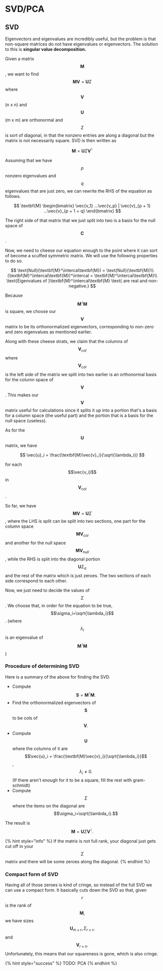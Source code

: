 # SVD/PCA

## SVD

Eigenvectors and eigenvalues are incredibly useful, but the problem is that non-square matrices do not have eigenvalues or eigenvectors. The solution to this is **singular value decomposition.** 

Given a matrix$$\textbf{M}$$, we want to find $$\textbf{M}\textbf{V}=\textbf{U}\Sigma$$ where $$\textbf{V}$$ \(n x n\) and $$\textbf{U}$$\(m x m\) are orthonormal and $$\Sigma$$ is sort of diagonal, in that the nonzero entries are along a diagonal but the matrix is not necessarily square. SVD is then written as 

$$
\textbf{M} = \textbf{U}\Sigma\textbf{V}^{\intercal}
$$

Assuming that we have $$p$$ nonzero eigenvalues and $$q$$ eigenvalues that are just zero, we can rewrite the RHS of the equation as follows.

$$
\textbf{M}
\begin{bmatrix}
\vec{v_1} ...\vec{v_p} | \vec{v}_{p + 1} ...\vec{v}_{p + 1 + q}
\end{bmatrix}
$$

The right side of that matrix that we just split into two is a basis for the null space of $$\textbf{C}$$.

Now, we need to cheese our equation enough to the point where it can sort of become a scuffed symmetric matrix. We will use the following properties to do so.

$$
\text{Null}(\textbf{M}^\intercal\textbf{M}) = \text{Null}(\textbf{M})\\
(\textbf{M}^\intercal\textbf{M})^\intercal = \textbf{M}^\intercal\textbf{M}\\
\text{Eigenvalues of }\textbf{M}^\intercal\textbf{M} \text{ are real and non-negative.}
$$

Because $$\textbf{M}^\intercal\textbf{M}$$ is square, we choose our $$\textbf{V}$$ matrix to be its orthonormalized eigenvectors, corresponding to non-zero and zero eigenvalues as mentioned earlier.

Along with these cheese strats, we claim that the columns of $$\textbf{V}_{col}$$ where $$\textbf{V}_{col}$$ is the left side of the matrix we split into two earlier is an orthonormal basis for the column space of $$\textbf{V}$$ .  This makes our $$\textbf{V}$$ matrix useful for calculations since it splits it up into a portion that's a basis for a column space \(the useful part\) and the portion that is a basis for the null space \(useless\).

As for the $$\textbf{U}$$ matrix, we have 

$$
\vec{u}_i = \frac{\textbf{M}\vec{v}_i}{\sqrt{\lambda_i}}
$$

for each $$\vec{v_i}$$ in $$\textbf{V}_{col}$$.

So far, we have $$\textbf{M}\textbf{V}=\textbf{U}\Sigma$$, where the LHS is split can be split into two sections, one part for the column space $$\textbf{M}\textbf{V}_{col}$$ and another for the null space $$\textbf{M}\textbf{V}_{null}$$, while the RHS is split into the diagonal portion $$\textbf{U}\Sigma_\alpha$$and the rest of the matrix which is just zeroes. The two sections of each side correspond to each other.

Now, we just need to decide the values of $$\Sigma$$. We choose that, in order for the equation to be true, $$\sigma_i=\sqrt{\lambda_i}$$. \(where $$\lambda_i$$ is an eigenvalue of $$\textbf{M}^\intercal\textbf{M}$$\)

### Procedure of determining SVD

Here is a summary of the above for finding the SVD.

* Compute $$\textbf{S} = \textbf{M}^\intercal\textbf{M}.$$ 
* Find the orthonormalized eigenvectors of $$\textbf{S}$$to be cols of$$\textbf{V}.$$
* Compute $$\textbf{U}$$ where the columns of it are $$\vec{u}_i = \frac{\textbf{M}\vec{v}_i}{\sqrt{\lambda_i}}$$, $$\lambda_i\neq0.$$ \(If there aren't enough for it to be a square, fill the rest with gram-schmidt\)
* Compute $$\Sigma$$ where the items on the diagonal are $$\sigma_i=\sqrt{\lambda_i}.$$ 

The result is $$\textbf{M} = \textbf{U}\Sigma\textbf{V}^{\intercal}.$$ 

{% hint style="info" %}
If the matrix is not full rank, your diagonal just gets cut off in your $$\Sigma$$ matrix and there will be some zeroes along the diagonal.
{% endhint %}

### Compact form of SVD

Having all of those zeroes is kind of cringe, so instead of the full SVD we can use a compact form. It basically cuts down the SVD so that, given $$r$$ is the rank of $$\textbf{M},$$ we have sizes $$\textbf{U}_{m\times r}, \Sigma_{r\times r},$$and $$\textbf{V}_{r\times{n}}.$$ Unfortunately, this means that our squareness is gone, which is also cringe.

{% hint style="success" %}
TODO: PCA
{% endhint %}



